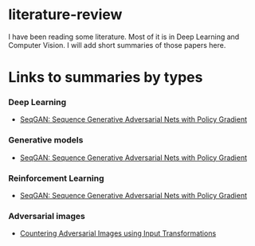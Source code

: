 # literature-review
I have been reading some literature. Most of it is in Deep Learning and Computer Vision. I will add short summaries of those papers here.

# Links to summaries by types

### Deep Learning
* [SeqGAN: Sequence Generative Adversarial Nets with Policy Gradient](SeqGAN.pdf)

### Generative models
* [SeqGAN: Sequence Generative Adversarial Nets with Policy Gradient](SeqGAN.pdf)

### Reinforcement Learning 
* [SeqGAN: Sequence Generative Adversarial Nets with Policy Gradient](SeqGAN.pdf)

### Adversarial images
* [Countering Adversarial Images using Input Transformations](input-transformations.pdf)
